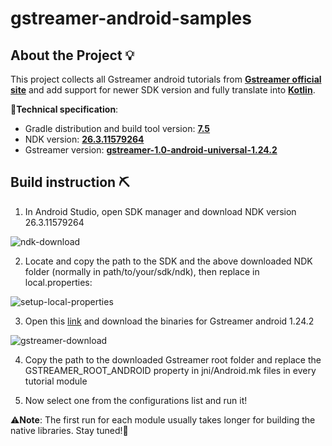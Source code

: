# gstreamer-android-samples

## About the Project 💡

This project collects all Gstreamer android tutorials from **[Gstreamer official site](https://gstreamer.freedesktop.org/documentation/tutorials/android/index.html?gi-language=c#)** and add support for newer SDK version and fully translate into **[Kotlin](https://developer.android.com/kotlin/first)**.

🚀**Technical specification**:

- Gradle distribution and build tool version: **[7.5](https://docs.gradle.org/7.5/release-notes.html)**
- NDK version: **[26.3.11579264](https://github.com/android/ndk/releases/tag/r26d)**
- Gstreamer version: **[gstreamer-1.0-android-universal-1.24.2](https://gstreamer.freedesktop.org/releases/1.24/)**

## Build instruction ⛏

1. In Android Studio, open SDK manager and download NDK version 26.3.11579264

<img src="screenshots/ndk-download.png" alt="ndk-download">

2. Locate and copy the path to the SDK and the above downloaded NDK folder (normally in path/to/your/sdk/ndk), then replace in local.properties:

<img src="screenshots/setup-local-properties.png" alt="setup-local-properties">

3. Open this [link](https://gstreamer.freedesktop.org/data/pkg/android/1.24.2/) and download the binaries for Gstreamer android 1.24.2

<img src="screenshots/gstreamer-download.png" alt="gstreamer-download">

4. Copy the path to the downloaded Gstreamer root folder and replace the GSTREAMER_ROOT_ANDROID property in jni/Android.mk files in every tutorial module

5. Now select one from the configurations list and run it!

⚠**Note**: The first run for each module usually takes longer for building the native libraries. Stay tuned!🙂
